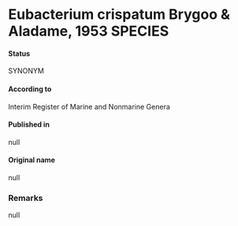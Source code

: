 # Eubacterium crispatum Brygoo & Aladame, 1953 SPECIES

#### Status
SYNONYM

#### According to
Interim Register of Marine and Nonmarine Genera

#### Published in
null

#### Original name
null

### Remarks
null